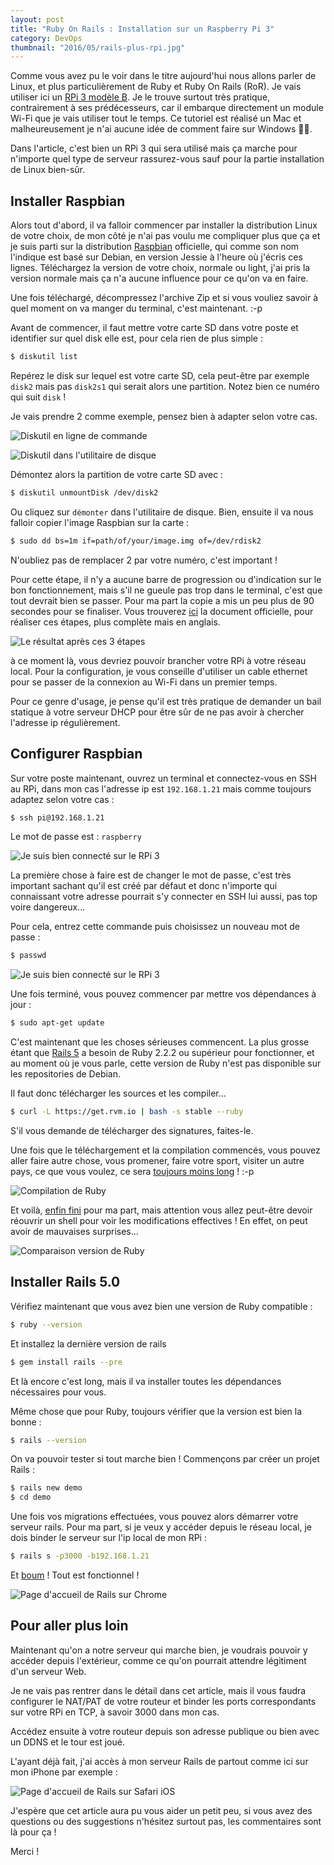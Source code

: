 ```yaml
---
layout: post
title: "Ruby On Rails : Installation sur un Raspberry Pi 3"
category: DevOps
thumbnail: "2016/05/rails-plus-rpi.jpg"
---
```

Comme vous avez pu le voir dans le titre aujourd'hui nous allons parler de Linux, et plus particulièrement de Ruby et Ruby On Rails (RoR). Je vais utiliser ici un [RPi 3 modèle B](https://fr.farnell.com/raspberry-pi/raspberrypi-modb-1gb/raspberry-pi-3-model-b/dp/2525225). Je le trouve surtout très pratique, contrairement à ses prédécesseurs, car il embarque directement un module Wi-Fi que je vais utiliser tout le temps. Ce tutoriel est réalisé un Mac et malheureusement je n'ai aucune idée de comment faire sur Windows 🤷‍♂️.

Dans l'article, c'est bien un RPi 3 qui sera utilisé mais ça marche pour n'importe quel type de serveur rassurez-vous sauf pour la partie installation de Linux bien-sûr.

## Installer Raspbian

Alors tout d'abord, il va falloir commencer par installer la distribution Linux de votre choix, de mon côté je n'ai pas voulu me compliquer plus que ça et je suis parti sur la distribution [Raspbian](https://www.raspberrypi.org/downloads/raspbian/) officielle, qui comme son nom l'indique est basé sur Debian, en version Jessie à l'heure où j'écris ces lignes. Téléchargez la version de votre choix, normale ou light, j'ai pris la version normale mais ça n'a aucune influence pour ce qu'on va en faire.

Une fois téléchargé, décompressez l'archive Zip et si vous vouliez savoir à quel moment on va manger du terminal, c'est maintenant. :-p

Avant de commencer, il faut mettre votre carte SD dans votre poste et identifier sur quel disk elle est, pour cela rien de plus simple :

```bash
$ diskutil list
```

Repérez le disk sur lequel est votre carte SD, cela peut-être par exemple `disk2` mais pas `disk2s1` qui serait alors une partition. Notez bien ce numéro qui suit `disk` !

Je vais prendre 2 comme exemple, pensez bien à adapter selon votre cas.

![Diskutil en ligne de commande](diskutil-list.jpg)

![Diskutil dans l'utilitaire de disque](diskutil-gui.jpg)

Démontez alors la partition de votre carte SD avec :

```bash
$ diskutil unmountDisk /dev/disk2
```

Ou cliquez sur `démonter` dans l'utilitaire de disque.
Bien, ensuite il va nous falloir copier l'image Raspbian sur la carte :
```bash
$ sudo dd bs=1m if=path/of/your/image.img of=/dev/rdisk2
```

N'oubliez pas de remplacer 2 par votre numéro, c'est important !

Pour cette étape, il n'y a aucune barre de progression ou d'indication sur le bon fonctionnement, mais s'il ne gueule pas trop dans le terminal, c'est que tout devrait bien se passer. Pour ma part la copie a mis un peu plus de 90 secondes pour se finaliser. Vous trouverez [ici](https://www.raspberrypi.org/documentation/installation/installing-images/mac.md) la document officielle, pour réaliser ces étapes, plus complète mais en anglais.

![Le résultat après ces 3 étapes](diskutil-unmount.jpg)

à ce moment là, vous devriez pouvoir brancher votre RPi à votre réseau local. Pour la configuration, je vous conseille d'utiliser un cable ethernet pour se passer de la connexion au Wi-Fi dans un premier temps.

Pour ce genre d'usage, je pense qu'il est très pratique de demander un bail statique à votre serveur DHCP pour être sûr de ne pas avoir à chercher l'adresse ip régulièrement.

## Configurer Raspbian

Sur votre poste maintenant, ouvrez un terminal et connectez-vous en SSH au RPi, dans mon cas l'adresse ip est `192.168.1.21` mais comme toujours adaptez selon votre cas :

```bash
$ ssh pi@192.168.1.21
```

Le mot de passe est : `raspberry`

![Je suis bien connecté sur le RPi 3](rpi-ssh.jpg)

La première chose à faire est de changer le mot de passe, c'est très important sachant qu'il est créé par défaut et donc n'importe qui connaissant votre adresse pourrait s'y connecter en SSH lui aussi, pas top voire dangereux...

Pour cela, entrez cette commande puis choisissez un nouveau mot de passe :

```bash
$ passwd
```

![Je suis bien connecté sur le RPi 3](rpi-passwd.jpg)

Une fois terminé, vous pouvez commencer par mettre vos dépendances à jour :

```bash
$ sudo apt-get update
```

C'est maintenant que les choses sérieuses commencent. La plus grosse étant que [Rails 5](https://rubygems.org/gems/rails/versions/5.0.0.rc1) a besoin de Ruby 2.2.2 ou supérieur pour fonctionner, et au moment où je vous parle, cette version de Ruby n'est pas disponible sur les repositories de Debian.

Il faut donc télécharger les sources et les compiler...

```bash
$ curl -L https://get.rvm.io | bash -s stable --ruby
```

S'il vous demande de télécharger des signatures, faites-le.

Une fois que le téléchargement et la compilation commencés, vous pouvez aller faire autre chose, vous promener, faire votre sport, visiter un autre pays, ce que vous voulez, ce sera [toujours moins long](http://31.media.tumblr.com/e21d7475a8a19ec504cb5c771898f98d/tumblr_navr43GgzW1qf9mevo1_r1_500.gif) ! :-p

![Compilation de Ruby](ruby-compiling.jpg)

Et voilà, [enfin fini](https://www.youtube.com/watch?v=hzYWzNTB8m0) pour ma part, mais attention vous allez peut-être devoir réouvrir un shell pour voir les modifications effectives ! En effet, on peut avoir de mauvaises surprises...

![Comparaison version de Ruby](ruby-version-comparaison.jpg)

## Installer Rails 5.0

Vérifiez maintenant que vous avez bien une version de Ruby compatible :

```bash
$ ruby --version
```

Et installez la dernière version de rails

```bash
$ gem install rails --pre
```

Et là encore c'est long, mais il va installer toutes les dépendances nécessaires pour vous.

Même chose que pour Ruby, toujours vérifier que la version est bien la bonne :

```bash
$ rails --version
```

On va pouvoir tester si tout marche bien ! Commençons par créer un projet Rails :

```bash
$ rails new demo
$ cd demo
```

Une fois vos migrations effectuées, vous pouvez alors démarrer votre serveur rails. Pour ma part, si je veux y accéder depuis le réseau local, je dois binder le serveur sur l'ip local de mon RPi :

```bash
$ rails s -p3000 -b192.168.1.21
```

Et [boum](https://cdn.meme.am/instances/66662480.jpg) ! Tout est fonctionnel !

![Page d'accueil de Rails sur Chrome](rails-mac.jpg)

## Pour aller plus loin

Maintenant qu'on a notre serveur qui marche bien, je voudrais pouvoir y accéder depuis l'extérieur, comme ce qu'on pourrait attendre légitiment d'un serveur Web.

Je ne vais pas rentrer dans le détail dans cet article, mais il vous faudra configurer le NAT/PAT de votre routeur et binder les ports correspondants sur votre RPi en TCP, à savoir 3000 dans mon cas.

Accédez ensuite à votre routeur depuis son adresse publique ou bien avec un DDNS et le tour est joué.

L'ayant déjà fait, j'ai accès à mon serveur Rails de partout comme ici sur mon iPhone par exemple :

![Page d'accueil de Rails sur Safari iOS](rails-iphone.jpg)

J'espère que cet article aura pu vous aider un petit peu, si vous avez des questions ou des suggestions n'hésitez surtout pas, les commentaires sont là pour ça !

Merci !
